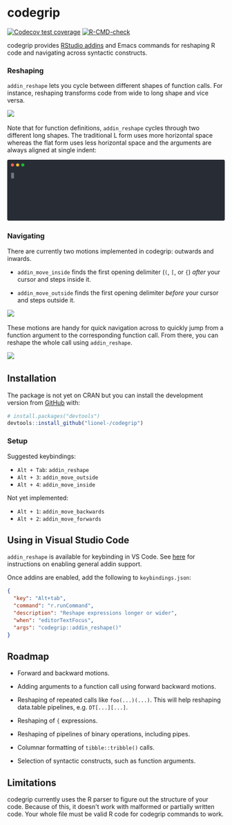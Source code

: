 # codegrip

<!-- badges: start -->
[![Codecov test coverage](https://codecov.io/gh/lionel-/codegrip/branch/main/graph/badge.svg)](https://app.codecov.io/gh/lionel-/codegrip?branch=main)
[![R-CMD-check](https://github.com/lionel-/codegrip/actions/workflows/R-CMD-check.yaml/badge.svg)](https://github.com/lionel-/codegrip/actions/workflows/R-CMD-check.yaml)
<!-- badges: end -->

codegrip provides [RStudio addins](http://rstudio.github.io/rstudioaddins/) and Emacs commands for reshaping R code and navigating across syntactic constructs.


### Reshaping

`addin_reshape` lets you cycle between different shapes of function calls. For instance, reshaping transforms code from wide to long shape and vice versa.

<img src="man/figures/README/reshape-call.svg"/>

Note that for function definitions, `addin_reshape` cycles through two different long shapes. The traditional L form uses more horizontal space whereas the flat form uses less horizontal space and the arguments are always aligned at single indent:

<img src="man/figures/README/reshape-def.svg"/>


### Navigating

There are currently two motions implemented in codegrip: outwards and inwards.


- `addin_move_inside` finds the first opening delimiter (`(`, `[`, or `{`) _after_ your cursor and steps inside it.

- `addin_move_outside` finds the first opening delimiter _before_ your cursor and steps outside it.

<img src="man/figures/README/move.svg"/>

These motions are handy for quick navigation across to quickly jump from a function argument to the corresponding function call. From there, you can reshape the whole call using `addin_reshape`.

<img src="man/figures/README/move-reshape.svg"/>


## Installation

The package is not yet on CRAN but you can install the development version from [GitHub](https://github.com/) with:

``` r
# install.packages("devtools")
devtools::install_github("lionel-/codegrip")
```


### Setup

Suggested keybindings:

- `Alt + Tab`: `addin_reshape`
- `Alt + 3`: `addin_move_outside`
- `Alt + 4`: `addin_move_inside`

Not yet implemented:

- `Alt + 1`: `addin_move_backwards`
- `Alt + 2`: `addin_move_forwards`


## Using in Visual Studio Code

`addin_reshape` is available for keybinding in VS Code. See [here](https://github.com/REditorSupport/vscode-R/wiki/RStudio-addin-support#enabling-rstudio-addin-support) for instructions on enabling general addin support.

Once addins are enabled, add the following to `keybindings.json`:

```json
{
  "key": "Alt+tab",
  "command": "r.runCommand",
  "description": "Reshape expressions longer or wider",
  "when": "editorTextFocus",
  "args": "codegrip::addin_reshape()"
}
```

## Roadmap

- Forward and backward motions.

- Adding arguments to a function call using forward backward motions.

- Reshaping of repeated calls like `foo(...)(...)`. This will help reshaping data.table pipelines, e.g. `DT[...][...]`.

- Reshaping of `{` expressions.

- Reshaping of pipelines of binary operations, including pipes.

- Columnar formatting of `tibble::tribble()` calls.

- Selection of syntactic constructs, such as function arguments.


## Limitations

codegrip currently uses the R parser to figure out the structure of your code. Because of this, it doesn't work with malformed or partially written code. Your whole file must be valid R code for codegrip commands to work.
